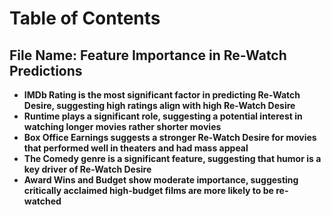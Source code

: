 # Table of Contents

## File Name: Feature Importance in Re-Watch Predictions
* **IMDb Rating is the most significant factor in predicting Re-Watch Desire, suggesting high ratings align with high Re-Watch Desire**
* **Runtime plays a significant role, suggesting a potential interest in watching longer movies rather shorter movies**
* **Box Office Earnings suggests a stronger Re-Watch Desire for movies that performed well in theaters and had mass appeal**
* **The Comedy genre is a significant feature, suggesting that humor is a key driver of Re-Watch Desire**
* **Award Wins and Budget show moderate importance, suggesting critically acclaimed high-budget films are more likely to be re-watched**

<br>

